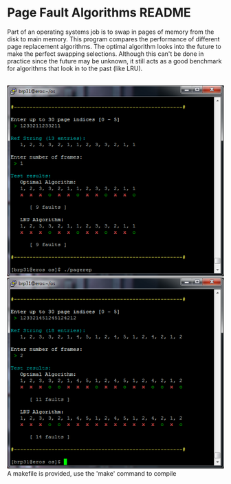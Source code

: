 # Page Fault Algorithms README #

  Part of an operating systems job is to swap in pages of memory from the disk to main memory.  This program compares the performance of different page replacement algorithms.  The optimal algorithm looks into the future to make the perfect swapping selections.  Although this can't be done in practice since the future may be unknown, it still acts as a good benchmark for algorithms that look in to the past (like LRU). 
  
<br>
<img src="https://github.com/Otays/Page-fault-algorithms/blob/master/pics/2.png" />

  
<br>
<img src="https://github.com/Otays/Page-fault-algorithms/blob/master/pics/1.png" />

<br>
  A makefile is provided, use the 'make' command to compile
  
